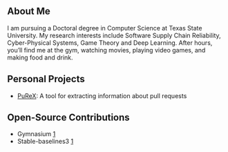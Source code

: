 <table>
<tr>
<!-- <td>

<pre>
   / \__
  (    @\___
  /         O
 /   (_____/
/_____/   U
</pre>

</td>
<td> -->

## About Me
I am pursuing a Doctoral degree in Computer Science at Texas State University. My research interests include Software
Supply Chain Reliability, Cyber-Physical Systems, Game Theory and Deep Learning. After hours, you’ll find me at the
gym, watching movies, playing video games, and making food and drink.

## Personal Projects
- [PuReX](https://github.com/j0m0k0/PuReX): A tool for extracting information about pull requests
  
## Open-Source Contributions
- Gymnasium [1](https://github.com/Farama-Foundation/Gymnasium/pull/1358)  
- Stable-baselines3 [1](https://github.com/DLR-RM/stable-baselines3/pull/2143)  



</td>
</tr>
</table>
